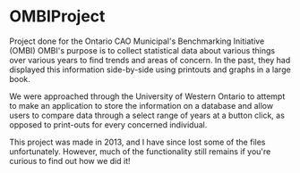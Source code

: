 # OMBIProject

Project done for the Ontario CAO Municipal's Benchmarking Initiative (OMBI)
OMBI's purpose is to collect statistical data about various things over various years to find trends and areas of concern.
In the past, they had displayed this information side-by-side using printouts and graphs in a large book.

We were approached through the University of Western Ontario to attempt to make an application to store the information
on a database and allow users to compare data through a select range of years at a button click, as opposed to print-outs for 
every concerned individual.

This project was made in 2013, and I have since lost some of the files unfortunately. However, much of the functionality still remains
if you're curious to find out how we did it!
